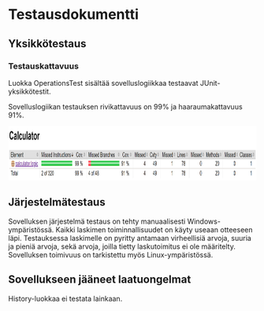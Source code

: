 # Testausdokumentti
## Yksikkötestaus
### Testauskattavuus
Luokka OperationsTest sisältää sovelluslogiikkaa testaavat JUnit-yksikkötestit.

Sovelluslogiikan testauksen rivikattavuus on 99% ja haaraumakattavuus 91%.

<img src="https://github.com/alanenpa/ot-harjoitustyo/blob/master/dokumentaatio/kuvat/Testikattavuus.png" width="900" height="110">

## Järjestelmätestaus
Sovelluksen järjestelmä testaus on tehty manuaalisesti Windows-ympäristössä. Kaikki laskimen toiminnallisuudet on käyty useaan otteeseen läpi. Testauksessa laskimelle on pyritty antamaan virheellisiä arvoja, suuria ja pieniä arvoja, sekä arvoja, joilla tietty laskutoimitus ei ole määritelty. Sovelluksen toimivuus on tarkistettu myös Linux-ympäristössä.

## Sovellukseen jääneet laatuongelmat
History-luokkaa ei testata lainkaan.
